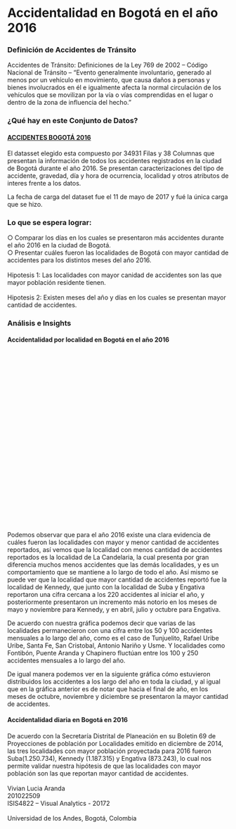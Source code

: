 
# Accidentalidad en Bogotá en el año 2016 

### Definición de Accidentes de Tránsito

Accidentes de Tránsito: Definiciones de la Ley 769 de 2002 – Código Nacional de Tránsito
– “Evento generalmente involuntario, generado al menos por un vehículo en movimiento, que causa daños a personas y bienes involucrados en él e igualmente afecta la normal circulación de los vehículos que se movilizan por la vía o vías comprendidas en el lugar o dentro de la zona de influencia del hecho.”

### ¿Qué hay en este Conjunto de Datos?

#### [ACCIDENTES BOGOTÁ 2016](https://www.datos.gov.co/Transporte/2016-ACCIDENTES-DE-TR-NSITO-BOGOT-/79fi-zm8c)

El datasset elegido esta compuesto por 34931 Filas y 38 Columnas que presentan la información de todos los accidentes registrados en la ciudad de Bogotá durante el año 2016.  Se presentan caracterizaciones del tipo de accidente, gravedad, día y hora de ocurrencia, localidad y otros atributos de interes frente a los datos. 

La fecha de carga del dataset fue el 11 de mayo de 2017 y fué la única carga que se hizo.

### Lo que se espera lograr:
○ Comparar los días en los cuales se presentaron más accidentes durante el año 2016 en la ciudad de Bogotá.<br/>
○ Presentar cuáles fueron las localidades de Bogotá con mayor cantidad de accidentes para los distintos meses del año 2016.
<br/><br/>
Hipotesis 1: Las localidades con mayor canidad de accidentes son las que mayor población residente tienen.<br/><br/>
Hipotesis 2: Existen meses del año y días en los cuales se presentan mayor cantidad de accidentes.

### Análisis e Insights
         	 
<title>Accidentalidad por localidad en Bogotá en el año 2016</title>
<html lang="en">
<meta charset="utf-8">
<style>

.axis--x path {
  display: none;
}

.line {
  fill: none;
  stroke: steelblue;
  stroke-width: 1.5px;
}

 circle {
    fill: white;
    stroke: #ed1e79; 
    stroke-width: 3;
}
</style>
<div>
<h4>Accidentalidad por localidad en Bogotá en el año 2016</h4>
</div>
<svg width="640" height="500"></svg>
<script src="//d3js.org/d3.v4.min.js"></script>
<script>

// definición de la variable que contendra el elemneto SVG y sus dimensiones
var svg = d3.select("svg"),
// configuración de las dimensiones y márgenes del gráfico
    margin = {top: 20, right: 80, bottom: 30, left: 50},
    width = svg.attr("width") - margin.left - margin.right,
    height = svg.attr("height") - margin.top - margin.bottom,
    // creación del elemento de tipo svg  (g)
    g = svg.append("g").attr("transform", "translate(" + margin.left + "," + margin.top + ")");

// definición del tipo de dato asociado al mes 
var parseTime = d3.timeParse("%m %Y");

// definición de las escalas
var x = d3.scaleTime().range([0, width]), // escala de tiempo
    y = d3.scaleLinear().range([height, 0]), // escala lineal
    z = d3.scaleOrdinal(d3.schemeCategory10); // rango de colores  usar

// tipo de linea a utilizar en el gráfico y caracterización de los atributos mes y cantidad de accidentes.
var line = d3.line()
    .curve(d3.curveBasis) // tipo de línea
    .x(function(d) { return x(d.MES); })
    .y(function(d) { return y(d.accidentes); });

// lectura de los datos desde archivo .tsv
d3.tsv("accidentes_localidad_MES.tsv", type, function(error, data) {
  if (error) throw error;

// definición de la variable que establece las líneas a pintar, para nuestro caso las localidades
  var localidades = data.columns.slice(1).map(function(id) {
    return {
      id: id,
      values: data.map(function(d) {
        return {MES : d.MES , accidentes : d[id]}; }) }; // cantidad de accidentes por localidad para cada mes
  });

  // definición del dominio para el eje de las x, dado por los meses en términos de línea de tiempo
  x.domain(d3.extent(data, function(d) { return d.MES; }));
  // definición del dominio para el eje de las y, dado por las localidades 
  // devuelve la cantidad de accidentes por localidad por cada mes
  y.domain([
    d3.min(localidades, function(c) { return d3.min(c.values, function(d) { return d.accidentes; }); }),
    d3.max(localidades, function(c) { return d3.max(c.values, function(d) { return d.accidentes; }); })
  ]);
  // definición del dominio de las Z el cual nos da el dato para la línea
  z.domain(localidades.map(function(c) { return c.id; }));

  // eje x
  g.append("g")
      .attr("class", "axis axis--x")
      .attr("transform", "translate(0," + height + ")")
      .call(d3.axisBottom(x));

  // eje y, el rango esta dado por los valores mínimo y máximo de la cantidad de accidentes por mes por localidad
  g.append("g")
      .attr("class", "axis axis--y")
      .call(d3.axisLeft(y))
    .append("text")
      .attr("transform", "rotate(-90)")
      .attr("y", 3)
      .attr("dy", "0.71em")
      .attr("fill", "#000")
      .text("Accidentes");
  
  // variable con nombres de localidades para ser pintadas 
  var local = g.selectAll(".local")
    .data(localidades)
    .enter().append("g")
      .attr("class", "local");
  
  // path de lineas por localidad con datos de cantidad de accidentes
  local.append("path")
      .attr("class", "line")
      .attr("d", function(d) { return line(d.values); })
      .style("stroke", function(d) { return z(d.id); });
  
  // texto de las líneas
  local.append("text")
      .datum(function(d) { return {id: d.id, value: d.values[d.values.length - 1]}; })
      .attr("transform", function(d) { return "translate(" + x(d.value.MES) + "," + y(d.value.accidentes) + ")"; })
      .attr("x", 1.5)
      .attr("dy", "0.35em")
      .style("font", "8px sans-serif")
      .text(function(d) { return d.id; });

});

function type(d, _, columns) {
  d.MES  = parseTime(d.MES);
  for (var i = 1, n = columns.length, c; i < n; ++i) d[c = columns[i]] = +d[c];
  return d;
}

</script>
</html>


Podemos observar que para el año 2016 existe una clara evidencia de cuáles fueron las localidades con mayor y menor cantidad de accidentes reportados, así vemos que la localidad con menos cantidad de accidentes reportados es la localidad de La Candelaria, la cual presenta por gran diferencia muchos menos accidentes que las demás localidades, y es un comportamiento que se mantiene a lo largo de todo el año.   Así mismo se puede ver que la localidad que mayor cantidad de accidentes reportó fue la localidad de Kennedy, que junto con la localidad de Suba y Engativa reportaron una cifra cercana a los 220 accidentes al iniciar el año, y posteriormente presentaron un incremento más notorio en los meses de mayo y noviembre para Kennedy, y en abril, julio y octubre para Engativa.   

De acuerdo con nuestra gráfica podemos decir que varias de las localidades permanecieron con una cifra entre los 50 y 100 accidentes mensuales a lo largo del año, como es el caso de Tunjuelito, Rafael Uribe Uribe, Santa Fe, San Cristobal, Antonio Nariño y Usme. Y localidades como Fontibón, Puente Aranda y Chapinero fluctúan entre los 100 y 250 accidentes mensuales a lo largo del año. 

De igual manera podemos ver en la siguiente gráfica cómo estuvieron distribuidos los accidentes a los largo del año en toda la ciudad, y al igual que en la gráfica anterior es de notar que hacia el final de año, en los meses de octubre, noviembre y diciembre se presentaron la mayor cantidad de accidentes. 

<div>
<h4>Accidentalidad diaria en Bogotá en 2016</h4>
</div>

<style>
#calendar {
  margin: 20px;
}
.month {
  margin-right: 8px;
}
.month-name {
  font-size: 85%;
  fill: #777;
  font-family: Arial, Helvetica;
}
.day.hover {
  stroke: #6d6E70;
  stroke-width: 2;
}
.day.focus {
  stroke: #ffff33;
  stroke-width: 2;
}
</style>
<body>

<div id="calendar"></div>

<script src="https://d3js.org/d3.v4.min.js"></script>
<script src="https://d3js.org/d3-scale-chromatic.v1.min.js"></script>
<script>

function drawCalendar(dateData){

  var weeksInMonth = function(month){
    var m = d3.timeMonth.floor(month)
    return d3.timeWeeks(d3.timeWeek.floor(m), d3.timeMonth.offset(m,1)).length;
  }

// elegir las fechas mínimas y máximas a mstrar en el calendario de acuerdo con los datos
  var minDate = d3.min(dateData, function(d) { return new Date(d.Fecha) })
  var maxDate = d3.max(dateData, function(d) { return new Date(d.Fecha) })

  var cellMargin = 2,
      cellSize = 20;

  var day = d3.timeFormat("%w"),
      week = d3.timeFormat("%U"),
      format = d3.timeFormat("%d-%m-%Y"),
      titleFormat = d3.utcFormat("%a, %d-%b");
      monthName = d3.timeFormat("%B"), // Formato del nombre del mes
      months= d3.timeMonth.range(d3.timeMonth.floor(minDate), maxDate);

  
    var svg = d3.select("#calendar").selectAll("svg")
    .data(months)
    .enter().append("svg")
      .attr("class", "month")
      .attr("width", (cellSize * 7) + (cellMargin * 8) )
      .attr("height", function(d) {
        var rows = weeksInMonth(d);
        return (cellSize * rows) + (cellMargin * (rows + 1)) + 20; // the 20 is for the month labels
      })
    .append("g")

    svg.append("text")
    .attr("class", "month-name")
    .attr("x", ((cellSize * 7) + (cellMargin * 8)) / 2 )
    .attr("y", 15)
    .attr("text-anchor", "middle")
    .text(function(d) { return monthName(d); })

    var rect = svg.selectAll("rect.day")
    .data(function(d, i) {
      return d3.timeDays(d, new Date(d.getFullYear(), d.getMonth()+1, 1));
    })
    .enter().append("rect")
      .attr("class", "day")
      .attr("width", cellSize)
      .attr("height", cellSize)
      .attr("rx", 3).attr("ry", 3) // rounded corners
      .attr("fill", '#eaeaea') // default light grey fill
      .attr("x", function(d) {
        return (day(d) * cellSize) + (day(d) * cellMargin) + cellMargin;
      })
      .attr("y", function(d) {
        return ((week(d) - week(new Date(d.getFullYear(),d.getMonth(),1))) * cellSize) +
               ((week(d) - week(new Date(d.getFullYear(),d.getMonth(),1))) * cellMargin) +
               cellMargin + 20;
       })
      .on("mouseover", function(d) {
        d3.select(this).classed('hover', true);
      })
      .on("mouseout", function(d) {
        d3.select(this).classed('hover', false);
      })
      .datum(format);

  rect.append("title")
    .text(function(d) { return titleFormat(new Date(d)); });

  var lookup = d3.nest()
    .key(function(d) { return d.Fecha; })
    .rollup(function(leaves) {
      return d3.sum(leaves, function(d){ return parseInt(d.Total); });
    })
    .object(dateData);

   var scale = d3.scaleLinear()
    .domain(d3.extent(dateData, function(d) { return parseInt(d.Total); }))
    .range([0,1]); // Se deja el rango completo para que se marque mas la diferencia de colores

    var formatTime = function(input, formatInput, formatOutput){
    var dateParse = d3.timeParse(formatInput);
    var dateFormat = d3.timeFormat(formatOutput);
    return dateFormat(dateParse(input));
};

  rect.filter(function(d) { return d in lookup; })
    .style("fill", function(d) { return d3.interpolatePuBu(scale(lookup[d])); })
    .select("title")
    .text(function(d) { 
    return formatTime(d,"%d-%m-%Y","%a, %d-%b") + ":  " + lookup[d]; });
}

d3.csv("accidentes_diarios_bogota.csv", function(response){
  drawCalendar(response);
})
</script>

De acuerdo con la Secretaría Distrital de Planeación en su Boletin 69 de Proyecciones de población por Localidades emitido en diciembre de 2014, las tres localidades con mayor población proyectada para 2016 fueron Suba(1.250.734), Kennedy (1.187.315) y Engativa (873.243), lo cual nos permite validar nuestra hipótesis de que las localidades con mayor población son las que reportan mayor cantidad de accidentes. 
<br/><br/>
Vivian Lucia Aranda<br/>
201022509<br/>
ISIS4822 – Visual Analytics - 20172	<br/>		
Universidad de los Andes, Bogotá, Colombia
